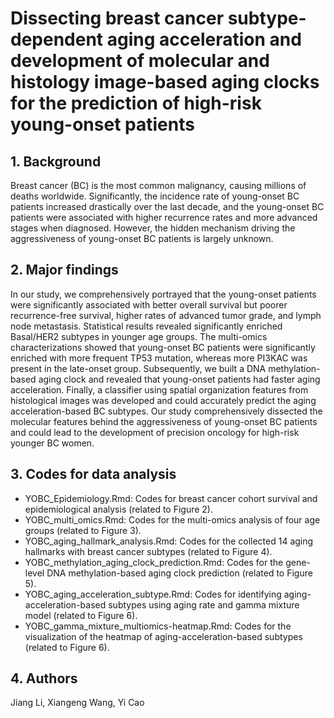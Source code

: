 # Dissecting breast cancer subtype-dependent aging acceleration and development of molecular and histology image-based aging clocks for the prediction of high-risk young-onset patients   

## 1. Background   
Breast cancer (BC) is the most common malignancy, causing millions of deaths worldwide. Significantly, the incidence rate of young-onset BC patients increased drastically over the last decade, and the young-onset BC patients were associated with higher recurrence rates and more advanced stages when diagnosed. However, the hidden mechanism driving the aggressiveness of young-onset BC patients is largely unknown.

## 2. Major findings   
In our study, we comprehensively portrayed that the young-onset patients were significantly associated with better overall survival but poorer recurrence-free survival, higher rates of advanced tumor grade, and lymph node metastasis. Statistical results revealed significantly enriched Basal/HER2 subtypes in younger age groups. The multi-omics characterizations showed that young-onset BC patients were significantly enriched with more frequent TP53 mutation, whereas more PI3KAC was present in the late-onset group. Subsequently, we built a DNA methylation-based aging clock and revealed that young-onset patients had faster aging acceleration. Finally, a classifier using spatial organization features from histological images was developed and could accurately predict the aging acceleration-based BC subtypes. Our study comprehensively dissected the molecular features behind the aggressiveness of young-onset BC patients and could lead to the development of precision oncology for high-risk younger BC women.


## 3. Codes for data analysis   
* YOBC_Epidemiology.Rmd: Codes for breast cancer cohort survival and epidemiological analysis (related to Figure 2).
* YOBC_multi_omics.Rmd: Codes for the multi-omics analysis of four age groups (related to Figure 3).
* YOBC_aging_hallmark_analysis.Rmd: Codes for the collected 14 aging hallmarks with breast cancer subtypes (related to Figure 4).
* YOBC_methylation_aging_clock_prediction.Rmd: Codes for the gene-level DNA methylation-based aging clock prediction (related to Figure 5).
* YOBC_aging_acceleration_subtype.Rmd: Codes for identifying aging-acceleration-based subtypes using aging rate and gamma mixture model (related to Figure 6).
* YOBC_gamma_mixture_multiomics-heatmap.Rmd: Codes for the visualization of the heatmap of aging-acceleration-based subtypes (related to Figure 6).

## 4. Authors
Jiang Li, Xiangeng Wang, Yi Cao
